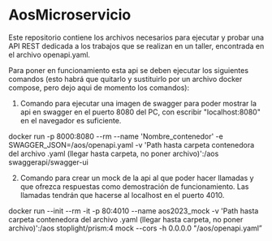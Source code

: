# AosMicroservicio
Este repositorio contiene los archivos necesarios para ejecutar y probar una API REST dedicada a los trabajos que se realizan en un taller, encontrada en el archivo openapi.yaml. 

Para poner en funcionamiento esta api se deben ejecutar los siguientes comandos (esto habrá que quitarlo y sustituirlo por un archivo docker compose, pero dejo aqui de momento los comandos):

1. Comando para ejecutar una imagen de swagger para poder mostrar la api en swagger en el puerto 8080 del PC, con escribir "localhost:8080" en el navegador es suficiente.

docker run -p 8000:8080 --rm --name 'Nombre_contenedor' -e SWAGGER_JSON=/aos/openapi.yaml -v 'Path hasta carpeta contenedora del archivo .yaml (llegar hasta carpeta, no poner archivo)':/aos swaggerapi/swagger-ui

2. Comando para crear un mock de la api al que poder hacer llamadas y que ofrezca respuestas como demostración de funcionamiento. Las llamadas tendrán que hacerse al localhost en el puerto 4010.

docker run --init --rm -it -p 80:4010 --name aos2023_mock -v 'Path hasta carpeta contenedora del archivo .yaml (llegar hasta carpeta, no poner archivo)':/aos stoplight/prism:4 mock --cors -h 0.0.0.0 "/aos/openapi.yaml”

